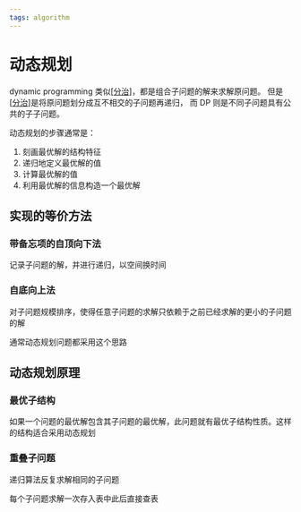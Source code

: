```yaml
---
tags: algorithm
---
```

# 动态规划

dynamic programming 类似[[分治]]，都是组合子问题的解来求解原问题。
但是[[分治]]是将原问题划分成互不相交的子问题再递归，
而 DP 则是不同子问题具有公共的子子问题。

动态规划的步骤通常是：

1. 刻画最优解的结构特征
2. 递归地定义最优解的值
3. 计算最优解的值
4. 利用最优解的信息构造一个最优解

## 实现的等价方法

### 带备忘项的自顶向下法

记录子问题的解，并进行递归，以空间换时间

### 自底向上法

对子问题规模排序，使得任意子问题的求解只依赖于之前已经求解的更小的子问题的解

通常动态规划问题都采用这个思路

## 动态规划原理

### 最优子结构

如果一个问题的最优解包含其子问题的最优解，此问题就有最优子结构性质。这样的结构适合采用动态规划

### 重叠子问题

递归算法反复求解相同的子问题

每个子问题求解一次存入表中此后直接查表

[//begin]: # "Autogenerated link references for markdown compatibility"
[分治]: 分治.md "分治"
[//end]: # "Autogenerated link references"
